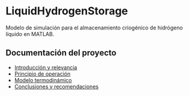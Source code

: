 # LiquidHydrogenStorage
Modelo de simulación para el almacenamiento criogénico de hidrógeno líquido en MATLAB.

## Documentación del proyecto
- [Introducción y relevancia](docs/introduccion.md)
- [Principio de operación](docs/principio_operacion.md)
- [Modelo termodinámico](docs/modelo_termodinamico.md)
- [Conclusiones y recomendaciones](docs/conclusiones.md)
